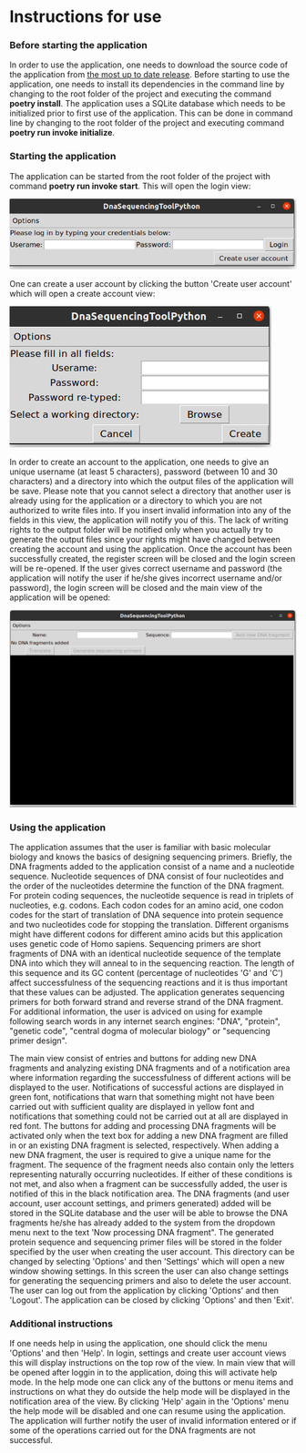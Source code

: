 # Instructions for use
### Before starting the application
In order to use the application, one needs to download the source code of the application from [the most up to date release](https://github.com/MattiKannisto/ot-harjoitustyo/releases/tag/loppupalautus). Before starting to use the application, one needs to install its dependencies in the command line by changing to the root folder of the project and executing the command **poetry install**. The application uses a SQLite database which needs to be initialized prior to first use of the application. This can be done in command line by changing to the root folder of the project and executing command **poetry run invoke initialize**.

### Starting the application
The application can be started from the root folder of the project with command **poetry run invoke start**. This will open the login view:

![a login screen](https://github.com/MattiKannisto/ot-harjoitustyo/raw/master/dokumentaatio/kuvat/login_view)

One can create a user account by clicking the button 'Create user account' which will open a create account view:

![a register screen](https://github.com/MattiKannisto/ot-harjoitustyo/raw/master/dokumentaatio/kuvat/create_account_view)

In order to create an account to the application, one needs to give an unique username (at least 5 characters), password (between 10 and 30 characters) and a directory into which the output files of the application will be save. Please note that you cannot select a directory that another user is already using for the application or a directory to which you are not authorized to write files into. If you insert invalid information into any of the fields in this view, the application will notify you of this. The lack of writing rights to the output folder will be notified only when you actually try to generate the output files since your rights might have changed between creating the account and using the application. Once the account has been successfully created, the register screen will be closed and the login screen will be re-opened. If the user gives correct username and password (the application will notify the user if he/she gives incorrect username and/or password), the login screen will be closed and the main view of the application will be opened:

![the main screen](https://github.com/MattiKannisto/ot-harjoitustyo/raw/master/dokumentaatio/kuvat/main_view)

### Using the application
The application assumes that the user is familiar with basic molecular biology and knows the basics of designing sequencing primers. Briefly, the DNA fragments added to the application consist of a name and a nucleotide sequence. Nucleotide sequences of DNA consist of four nucleotides and the order of the nucleotides determine the function of the DNA fragment. For protein coding sequences, the nucleotide sequence is read in triplets of nucleoties, e.g. codons. Each codon codes for an amino acid, one codon codes for the start of translation of DNA sequence into protein sequence and two nucleotides code for stopping the translation. Different organisms might have different codons for different amino acids but this application uses genetic code of Homo sapiens. Sequencing primers are short fragments of DNA with an identical nucleotide sequence of the template DNA into which they will anneal to in the sequencing reaction. The length of this sequence and its GC content (percentage of nucleotides 'G' and 'C') affect successfulness of the sequencing reactions and it is thus important that these values can be adjusted. The application generates sequencing primers for both forward strand and reverse strand of the DNA fragment. For additional information, the user is adviced on using for example following search words in any internet search engines: "DNA", "protein", "genetic code", "central dogma of molecular biology" or "sequencing primer design".

The main view consist of entries and buttons for adding new DNA fragments and analyzing existing DNA fragments and of a notification area where information regarding the successfulness of different actions will be displayed to the user. Notifications of successful actions are displayed in green font, notifications that warn that something might not have been carried out with sufficient quality are displayed in yellow font and notifications that something could not be carried out at all are displayed in red font. The buttons for adding and processing DNA fragments will be activated only when the text box for adding a new DNA fragment are filled in or an existing DNA fragment is selected, respectively. When adding a new DNA fragment, the user is required to give a unique name for the fragment. The sequence of the fragment needs also contain only the letters representing naturally occurring nucleotides. If either of these conditions is not met, and also when a fragment can be successfully added, the user is notified of this in the black notification area. The DNA fragments (and user account, user account settings, and primers generated) added will be stored in the SQLite database and the user will be able to browse the DNA fragments he/she has already added to the system from the dropdown menu next to the text 'Now processing DNA fragment". The generated protein sequence and sequencing primer files will be stored in the folder specified by the user when creating the user account. This directory can be changed by selecting 'Options' and then 'Settings' which will open a new window showing settings. In this screen the user can also change settings for generating the sequencing primers and also to delete the user account. The user can log out from the application by clicking 'Options' and then 'Logout'. The application can be closed by clicking 'Options' and then 'Exit'.

### Additional instructions
If one needs help in using the application, one should click the menu 'Options' and then 'Help'. In login, settings and create user account views this will display instructions on the top row of the view. In main view that will be opened after loggin in to the application, doing this will activate help mode. In the help mode one can click any of the buttons or menu items and instructions on what they do outside the help mode will be displayed in the notification area of the view. By clicking 'Help' again in the 'Options' menu the help mode will be disabled and one can resume using the application. The application will further notify the user of invalid information entered or if some of the operations carried out for the DNA fragments are not successful.
